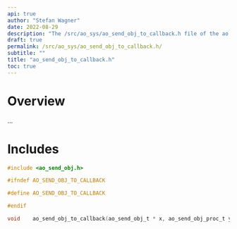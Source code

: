 ```yaml
---
api: true
author: "Stefan Wagner"
date: 2022-08-29
description: "The /src/ao_sys/ao_send_obj_to_callback.h file of the ao real-time operating system."
draft: true
permalink: /src/ao_sys/ao_send_obj_to_callback.h/ 
subtitle: ""
title: "ao_send_obj_to_callback.h"
toc: true
---
```


# Overview

...

# Includes

```c
#include <ao_send_obj.h>

#ifndef AO_SEND_OBJ_TO_CALLBACK

#define AO_SEND_OBJ_TO_CALLBACK

#endif

void    ao_send_obj_to_callback(ao_send_obj_t * x, ao_send_obj_proc_t y);

```
